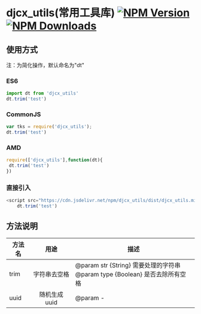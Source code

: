 # djcx_utils(常用工具库) [![NPM Version][npm-image]][npm-url] [![NPM Downloads][downloads-image]][downloads-url]

[npm-image]: https://badgen.net/npm/v/djcx_utils
[npm-url]: https://npmjs.com/package/djcx_utils
[downloads-image]: https://badgen.net/npm/dt/djcx_utils
[downloads-url]: https://npmjs.org/package/djcx_utils

## 使用方式
注：为简化操作，默认命名为"dt"

### ES6
```js
import dt from 'djcx_utils'
dt.trim('test')
```
### CommonJS
```js
var tks = require('djcx_utils');
dt.trim('test')
```
### AMD
```js
require(['djcx_utils'],function(dt){
 dt.trim('test')
})
```
### 直接引入
```js
<script src="https://cdn.jsdelivr.net/npm/djcx_utils/dist/djcx_utils.min.js"></script>
    dt.trim('test')
```
## 方法说明
方法名|用途|描述
---|:-:|---
trim|字符串去空格|@param str {String} 需要处理的字符串<br>@param type {Boolean} 是否去除所有空格
uuid|随机生成uuid|@param -
